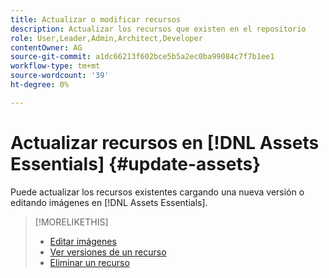 ```yaml
---
title: Actualizar o modificar recursos
description: Actualizar los recursos que existen en el repositorio
role: User,Leader,Admin,Architect,Developer
contentOwner: AG
source-git-commit: a1dc66213f602bce5b5a2ec0ba99084c7f7b1ee1
workflow-type: tm+mt
source-wordcount: '39'
ht-degree: 0%

---
```



# Actualizar recursos en [!DNL Assets Essentials] {#update-assets}

Puede actualizar los recursos existentes cargando una nueva versión o editando imágenes en [!DNL Assets Essentials].

<!-- TBD: Discard this article if not too much unique content for it.
Merge the update asset part in manage assets or upload assets.
Edit images article.
Link to versioning once an asset is updated.
-->

>[!MORELIKETHIS]
>
>* [Editar imágenes](edit-images.md)
>* [Ver versiones de un recurso](navigate-view.md#view-versions)
>* [Eliminar un recurso](manage-organize.md#delete-assets)

